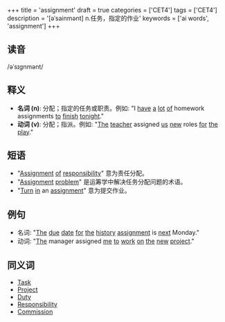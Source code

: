 +++
title = 'assignment'
draft = true
categories = ['CET4']
tags = ['CET4']
description = '[əˈsainmənt] n.任务，指定的作业'
keywords = ['ai words', 'assignment']
+++

## 读音
/əˈsɪgnmənt/

## 释义
- **名词 (n)**: 分配；指定的任务或职责。例如: "I [have](/post/have/) [a](/post/a/) [lot](/post/lot/) [of](/post/of/) homework assignments [to](/post/to/) [finish](/post/finish/) [tonight](/post/tonight/)."
- **动词 (v)**: 分配；指派。例如: "[The](/post/the/) [teacher](/post/teacher/) assigned [us](/post/us/) [new](/post/new/) roles [for](/post/for/) [the](/post/the/) [play](/post/play/)."

## 短语
- "[Assignment](/post/assignment/) [of](/post/of/) [responsibility](/post/responsibility/)" 意为责任分配。
- "[Assignment](/post/assignment/) [problem](/post/problem/)" 是运筹学中解决任务分配问题的术语。
- "[Turn](/post/turn/) [in](/post/in/) an [assignment](/post/assignment/)" 意为提交作业。

## 例句
- 名词: "[The](/post/the/) [due](/post/due/) [date](/post/date/) [for](/post/for/) [the](/post/the/) [history](/post/history/) [assignment](/post/assignment/) is [next](/post/next/) Monday."
- 动词: "[The](/post/the/) manager assigned [me](/post/me/) [to](/post/to/) [work](/post/work/) [on](/post/on/) [the](/post/the/) [new](/post/new/) [project](/post/project/)."

## 同义词
- [Task](/post/task/)
- [Project](/post/project/)
- [Duty](/post/duty/)
- [Responsibility](/post/responsibility/)
- [Commission](/post/commission/)
